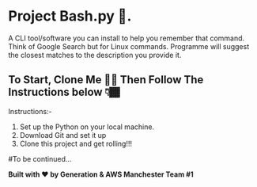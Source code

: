 # Project Bash.py 🎣.

A CLI tool/software you can install to help you remember that command. 
Think of Google Search but for Linux commands.
Programme will suggest the closest matches to the description you provide it.

## To Start, Clone Me 🙋‍♂️ Then Follow The Instructions below 👇🏾

Instructions:-
1) Set up the Python on your local machine.
2) Download Git and set it up
3) Clone this project and get rolling!!!

#To be continued...

**Built with ❤️ by Generation & AWS Manchester Team #1**